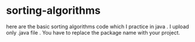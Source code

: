 # sorting-algorithms
here are the basic sorting algorithms code which I practice in java .
I upload only .java file . You have to replace the package name with your project.
